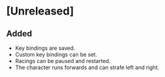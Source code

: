 # [Unreleased]

## Added

- Key bindings are saved.
- Custom key bindings can be set.
- Racings can be paused and restarted.
- The character runs forwards and can strafe left and right.
